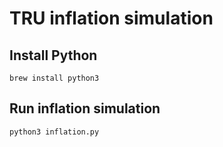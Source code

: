 # TRU inflation simulation

## Install Python

```
brew install python3
```

## Run inflation simulation

```
python3 inflation.py
```
